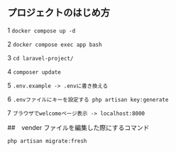 ## プロジェクトのはじめ方

1 `docker compose up -d`

2 `docker compose exec app bash`

3 `cd laravel-project/`

4 `composer update`

5 `.env.example -> .envに書き換える`

6 `.envファイルにキーを設定する php artisan key:generate`

7 `ブラウザでwelcomeページ表示 -> localhost:8000`

##　vender ファイルを編集した際にするコマンド

`php artisan migrate:fresh`
